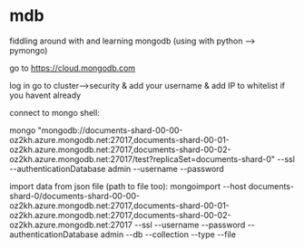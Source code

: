 # mdb
fiddling around with and learning mongodb (using with python --> pymongo)


go to https://cloud.mongodb.com

log in
go to cluster-->security & add your username & add IP to whitelist if you havent already

connect to mongo shell:

mongo "mongodb://documents-shard-00-00-oz2kh.azure.mongodb.net:27017,documents-shard-00-01-oz2kh.azure.mongodb.net:27017,documents-shard-00-02-oz2kh.azure.mongodb.net:27017/test?replicaSet=documents-shard-0" --ssl --authenticationDatabase admin --username <USERNAME> --password <PASSWORD>
  
  
import data from json file (path to file too):
mongoimport --host documents-shard-0/documents-shard-00-00-oz2kh.azure.mongodb.net:27017,documents-shard-00-01-oz2kh.azure.mongodb.net:27017,documents-shard-00-02-oz2kh.azure.mongodb.net:27017 --ssl --username <USERNAME> --password <PASSWORD> --authenticationDatabase admin --db <DATABASE> --collection <COLLECTION> --type <FILETYPE> --file <FILENAME>
